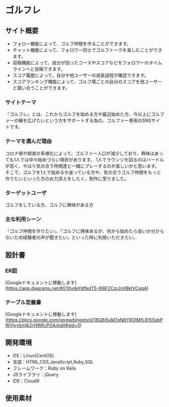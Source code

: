 # ゴルフレ

## サイト概要
* フォロー機能によって、ゴルフ仲間を作ることができます。
* チャット機能によって、フォロワー同士でゴルフトークを楽しむことができます。
* 投稿機能によって、自分が回ったコースやスコアなどをフォロワーのタイムラインへと投稿できます。
* スコア履歴によって、自分や他ユーザーの成長過程が確認できます。
* スコアランキング機能によって、ゴルフ場ごとの自分のスコアを他ユーザーと競い合うことができます。

### サイトテーマ
『ゴルフレ』とは、これからゴルフを始める方や最近始めた方、今以上にゴルファーの輪を広げたいという方をサポートする為の、ゴルファー専用のSNSサイトです。

### テーマを選んだ理由
コロナ禍や娯楽の多様化によって、ゴルファー人口が減少しており、興味はあっても1人では中々始めづらい現状があります。
1人でラウンジを回るのはハードルが高く、やはり気の合う仲間達と一緒にプレーするのが楽しいかと思います。
そこで、ゴルフを1人で始めるか迷っている方や、気の合うゴルフ仲間をもっと作りたいといった方のお力添えをしたく、制作に至りました。

### ターゲットユーザ
ゴルフをしている方、ゴルフに興味がある方

### 主な利用シーン
『ゴルフ仲間を作りたい』、『ゴルフに興味あるが、何から始めたら良いか分からないため経験者の声が聞きたい』といった時に利用いただきたい。

## 設計書
### ER図
[Googleドキュメントに移動します]
(https://app.diagrams.net/#G1XydeYdflkdT5-I66F2CzrJnVBktVCgqA)

### テーブル定義書
[Googleドキュメントに移動します]
(https://docs.google.com/spreadsheets/d/18QBjSuM7qN8YROtMfL615SxbPWVIyybmlb2rHWKcPGA/edit#gid=0)

## 開発環境
- OS：Linux(CentOS)
- 言語：HTML,CSS,JavaScript,Ruby,SQL
- フレームワーク：Ruby on Rails
- JSライブラリ：jQuery
- IDE：Cloud9

## 使用素材

